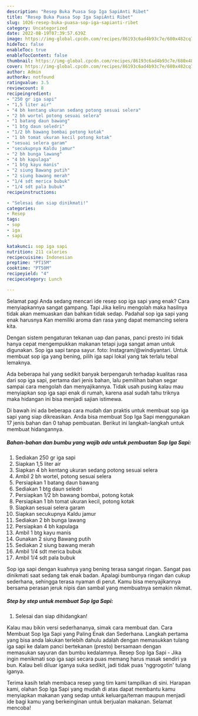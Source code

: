 ```yaml
---
description: "Resep Buka Puasa Sop Iga SapiAnti Ribet"
title: "Resep Buka Puasa Sop Iga SapiAnti Ribet"
slug: 1026-resep-buka-puasa-sop-iga-sapianti-ribet
category: Uncategorized
date: 2022-08-19T07:39:57.639Z
image: https://img-global.cpcdn.com/recipes/86193c6ad4b93c7e/680x482cq70/sop-iga-sapi-foto-resep-utama.jpg
hideToc: false
enableToc: true
enableTocContent: false
thumbnail: https://img-global.cpcdn.com/recipes/86193c6ad4b93c7e/680x482cq70/sop-iga-sapi-foto-resep-utama.jpg
cover: https://img-global.cpcdn.com/recipes/86193c6ad4b93c7e/680x482cq70/sop-iga-sapi-foto-resep-utama.jpg
author: Admin
authorAv: notfound
ratingvalue: 3.5
reviewcount: 8
recipeingredient:
- "250 gr iga sapi"
- "1,5 liter air"
- "4 bh kentang ukuran sedang potong sesuai selera"
- "2 bh wortel potong sesuai selera"
- "1 batang daun bawang"
- "1 btg daun seledri"
- "1/2 bh bawang bombai potong kotak"
- "1 bh tomat ukuran kecil potong kotak"
- "sesuai selera garam"
- "secukupnya Kaldu jamur"
- "2 bh bunga lawang"
- "4 bh kapulaga"
- "1 btg kayu manis"
- "2 siung Bawang putih"
- "2 siung bawang merah"
- "1/4 sdt merica bubuk"
- "1/4 sdt pala bubuk"
recipeinstructions:

- "Selesai dan siap dinikmati!"
categories:
- Resep
tags:
- sop
- iga
- sapi

katakunci: sop iga sapi 
nutrition: 211 calories
recipecuisine: Indonesian
preptime: "PT15M"
cooktime: "PT50M"
recipeyield: "4"
recipecategory: Lunch

---
```



Selamat pagi Anda sedang mencari ide resep sop iga sapi yang enak? Cara menyiapkannya sangat gampang. Tapi Jika keliru mengolah maka hasilnya tidak akan memuaskan dan bahkan tidak sedap. Padahal sop iga sapi yang enak harusnya Kan memiliki aroma dan rasa yang dapat memancing selera kita.


Dengan sistem pengaturan tekanan uap dan panas, panci presto ini tidak hanya cepat mengempukkan makanan tetapi juga sangat aman untuk digunakan. Sop iga sapi tanpa sayur. foto: Instagram/@windiyantari. Untuk membuat sop iga yang bening, pilih iga sapi lokal yang tak terlalu tebal lemaknya.

Ada beberapa hal yang sedikit banyak berpengaruh terhadap kualitas rasa dari sop iga sapi, pertama dari jenis bahan, lalu pemilihan bahan segar sampai cara mengolah dan menyajikannya. Tidak usah pusing kalau mau menyiapkan sop iga sapi enak di rumah, karena asal sudah tahu triknya maka hidangan ini bisa menjadi sajian istimewa.


Di bawah ini ada beberapa cara mudah dan praktis untuk membuat sop iga sapi yang siap dikreasikan. Anda bisa membuat Sop Iga Sapi menggunakan 17 jenis bahan dan 0 tahap pembuatan. Berikut ini langkah-langkah untuk membuat hidangannya.

<!--inarticleads1-->

##### Bahan-bahan dan bumbu yang wajib ada untuk pembuatan Sop Iga Sapi:

1. Sediakan 250 gr iga sapi
1. Siapkan 1,5 liter air
1. Siapkan 4 bh kentang ukuran sedang potong sesuai selera
1. Ambil 2 bh wortel, potong sesuai selera
1. Persiapkan 1 batang daun bawang
1. Sediakan 1 btg daun seledri
1. Persiapkan 1/2 bh bawang bombai, potong kotak
1. Persiapkan 1 bh tomat ukuran kecil, potong kotak
1. Siapkan sesuai selera garam
1. Siapkan secukupnya Kaldu jamur
1. Sediakan 2 bh bunga lawang
1. Persiapkan 4 bh kapulaga
1. Ambil 1 btg kayu manis
1. Gunakan 2 siung Bawang putih
1. Sediakan 2 siung bawang merah
1. Ambil 1/4 sdt merica bubuk
1. Ambil 1/4 sdt pala bubuk


Sop iga sapi dengan kuahnya yang bening terasa sangat ringan. Sangat pas dinikmati saat sedang tak enak badan. Apalagi bumbunya ringan dan cukup sederhana, sehingga terasa nyaman di perut. Kamu bisa menyajikannya bersama perasan jeruk nipis dan sambal yang membuatnya semakin nikmat. 

<!--inarticleads2-->

##### Step by step untuk membuat Sop Iga Sapi:


1. Selesai dan siap dihidangkan!

Kalau mau bikin versi sederhananya, simak cara membuat dan. Cara Membuat Sop Iga Sapi yang Paling Enak dan Sederhana. Langkah pertama yang bisa anda lakukan terlebih dahulu adalah dengan memasukkan tulang iga sapi ke dalam panci bertekanan (presto) bersamaan dengan memasukan sayuran dan bumbu kedalamnya. Resep Sop Iga Sapi - Jika ingin menikmati sop iga sapi secara puas memang harus masak sendiri ya bun. Kalau beli diluar iganya suka sedikit, jadi tidak puas &#39;nggrogotin&#39; tulang iganya. 

Terima kasih telah membaca resep yang tim kami tampilkan di sini. Harapan kami, olahan Sop Iga Sapi yang mudah di atas dapat membantu kamu menyiapkan makanan yang sedap untuk keluarga/teman maupun menjadi ide bagi kamu yang berkeinginan untuk berjualan makanan. Selamat mencoba!
